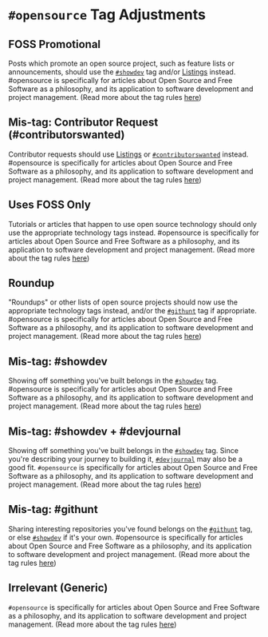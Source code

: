 # `#opensource` Tag Adjustments

## FOSS Promotional

Posts which promote an open source project, such as feature lists or announcements, should use the [`#showdev`](https://dev.to/t/showdev) tag and/or [Listings](https://dev.to/listings) instead. #opensource is specifically for articles about Open Source and Free Software as a philosophy, and its application to software development and project management. (Read more about the tag rules [here](https://dev.to/codemouse92/updated-opensource-tag-guidelines-55m5))

## Mis-tag: Contributor Request (#contributorswanted)

Contributor requests should use [Listings](https://dev.to/listings) or [`#contributorswanted`](https://dev.to/contributorswanted) instead. #opensource is specifically for articles about Open Source and Free Software as a philosophy, and its application to software development and project management. (Read more about the tag rules [here](https://dev.to/codemouse92/updated-opensource-tag-guidelines-55m5))

## Uses FOSS Only

Tutorials or articles that happen to use open source technology should only use the appropriate technology tags instead. #opensource is specifically for articles about Open Source and Free Software as a philosophy, and its application to software development and project management. (Read more about the tag rules [here](https://dev.to/codemouse92/updated-opensource-tag-guidelines-55m5))

## Roundup

"Roundups" or other lists of open source projects should now use the appropriate technology tags instead, and/or the [`#githunt`](https://dev.to/t/githunt) tag if appropriate. #opensource is specifically for articles about Open Source and Free Software as a philosophy, and its application to software development and project management. (Read more about the tag rules [here](https://dev.to/codemouse92/updated-opensource-tag-guidelines-55m5))

## Mis-tag: #showdev

Showing off something you've built belongs in the [`#showdev`](https://dev.to/t/showdev) tag. #opensource is specifically for articles about Open Source and Free Software as a philosophy, and its application to software development and project management. (Read more about the tag rules [here](https://dev.to/codemouse92/updated-opensource-tag-guidelines-55m5))

## Mis-tag: #showdev + #devjournal

Showing off something you've built belongs in the [`#showdev`](https://dev.to/t/showdev) tag. Since you're describing your journey to building it, [`#devjournal`](https://dev.to/t/devjournal) may also be a good fit. `#opensource` is specifically for articles about Open Source and Free Software as a philosophy, and its application to software development and project management. (Read more about the tag rules [here](https://dev.to/codemouse92/updated-opensource-tag-guidelines-55m5))

## Mis-tag: #githunt

Sharing interesting repositories you've found belongs on the [`#githunt`](https://dev.to/t/githunt) tag, or else [`#showdev`](https://dev.to/t/showdev) if it's your own. #opensource is specifically for articles about Open Source and Free Software as a philosophy, and its application to software development and project management. (Read more about the tag rules [here](https://dev.to/codemouse92/updated-opensource-tag-guidelines-55m5))

## Irrelevant (Generic)

`#opensource` is specifically for articles about Open Source and Free Software as a philosophy, and its application to software development and project management. (Read more about the tag rules [here](https://dev.to/codemouse92/updated-opensource-tag-guidelines-55m5))
